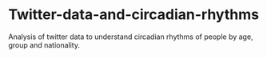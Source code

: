 # Twitter-data-and-circadian-rhythms
Analysis of twitter data to understand circadian rhythms of people by age, group and nationality.
